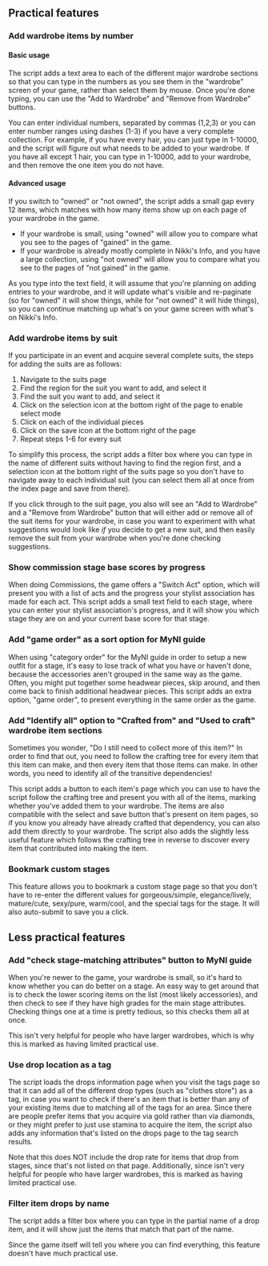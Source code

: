 ## Practical features

### Add wardrobe items by number

#### Basic usage

The script adds a text area to each of the different major wardrobe sections so that you can type in the numbers as you see them in the "wardrobe" screen of your game, rather than select them by mouse. Once you're done typing, you can use the "Add to Wardrobe" and "Remove from Wardrobe" buttons.

You can enter individual numbers, separated by commas (1,2,3) or you can enter number ranges using dashes (1-3) if you have a very complete collection. For example, if you have every hair, you can just type in 1-10000, and the script will figure out what needs to be added to your wardrobe. If you have all except 1 hair, you can type in 1-10000, add to your wardrobe, and then remove the one item you do not have.

#### Advanced usage

If you switch to "owned" or "not owned", the script adds a small gap every 12 items, which matches with how many items show up on each page of your wardrobe in the game.

* If your wardrobe is small, using "owned" will allow you to compare what you see to the pages of "gained" in the game.
* If your wardrobe is already mostly complete in Nikki's Info, and you have a large collection, using "not owned" will allow you to compare what you see to the pages of "not gained" in the game.

As you type into the text field, it will assume that you're planning on adding entries to your wardrobe, and it will update what's visible and re-paginate (so for "owned" it will show things, while for "not owned" it will hide things), so you can continue matching up what's on your game screen with what's on Nikki's Info.

### Add wardrobe items by suit

If you participate in an event and acquire several complete suits, the steps for adding the suits are as follows:

1. Navigate to the suits page
2. Find the region for the suit you want to add, and select it
3. Find the suit you want to add, and select it
4. Click on the selection icon at the bottom right of the page to enable select mode
5. Click on each of the individual pieces
6. Click on the save icon at the bottom right of the page
7. Repeat steps 1-6 for every suit

To simplify this process, the script adds a filter box where you can type in the name of different suits without having to find the region first, and a selection icon at the bottom right of the suits page so you don't have to navigate away to each individual suit (you can select them all at once from the index page and save from there).

If you click through to the suit page, you also will see an "Add to Wardrobe" and a "Remove from Wardrobe" button that will either add or remove all of the suit items for your wardrobe, in case you want to experiment with what suggestions would look like *if* you decide to get a new suit, and then easily remove the suit from your wardrobe when you're done checking suggestions.

### Show commission stage base scores by progress

When doing Commissions, the game offers a "Switch Act" option, which will present you with a list of acts and the progress your stylist association has made for each act. This script adds a small text field to each stage, where you can enter your stylist association's progress, and it will show you which stage they are on and your current base score for that stage.

### Add "game order" as a sort option for MyNI guide

When using "category order" for the MyNI guide in order to setup a new outfit for a stage, it's easy to lose track of what you have or haven't done, because the accessories aren't grouped in the same way as the game. Often, you might put together some headwear pieces, skip around, and then come back to finish additional headwear pieces. This script adds an extra option, "game order", to present everything in the same order as the game.

### Add "Identify all" option to "Crafted from" and "Used to craft" wardrobe item sections

Sometimes you wonder, "Do I still need to collect more of this item?" In order to find that out, you need to follow the crafting tree for every item that this item can make, and then every item that those items can make. In other words, you need to identify all of the transitive dependencies!

This script adds a button to each item's page which you can use to have the script follow the crafting tree and present you with all of the items, marking whether you've added them to your wardrobe. The items are also compatible with the select and save button that's present on item pages, so if you know you already have already crafted that dependency, you can also add them directly to your wardrobe. The script also adds the slightly less useful feature which follows the crafting tree in reverse to discover every item that contributed into making the item.

### Bookmark custom stages

This feature allows you to bookmark a custom stage page so that you don't have to re-enter the different values for gorgeous/simple, elegance/lively, mature/cute, sexy/pure, warm/cool, and the special tags for the stage. It will also auto-submit to save you a click.

## Less practical features

### Add "check stage-matching attributes" button to MyNI guide

When you're newer to the game, your wardrobe is small, so it's hard to know whether you can do better on a stage. An easy way to get around that is to check the lower scoring items on the list (most likely accessories), and then check to see if they have high grades for the main stage attributes. Checking things one at a time is pretty tedious, so this checks them all at once.

This isn't very helpful for people who have larger wardrobes, which is why this is marked as having limited practical use.

### Use drop location as a tag

The script loads the drops information page when you visit the tags page so that it can add all of the different drop types (such as "clothes store") as a tag, in case you want to check if there's an item that is better than any of your existing items due to matching all of the tags for an area. Since there are people prefer items that you acquire via gold rather than via diamonds, or they might prefer to just use stamina to acquire the item, the script also adds any information that's listed on the drops page to the tag search results.

Note that this does NOT include the drop rate for items that drop from stages, since that's not listed on that page. Additionally, since isn't very helpful for people who have larger wardrobes, this is marked as having limited practical use.

### Filter item drops by name

The script adds a filter box where you can type in the partial name of a drop item, and it will show just the items that match that part of the name.

Since the game itself will tell you where you can find everything, this feature doesn't have much practical use.